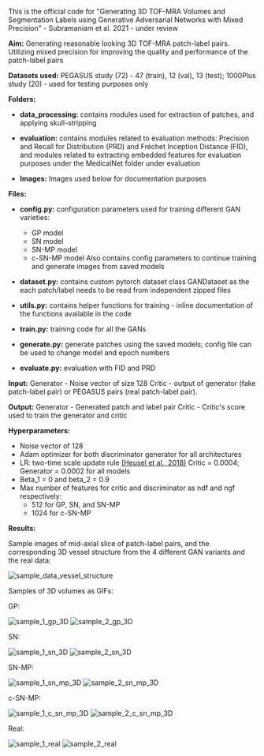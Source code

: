 This is the official code for "Generating 3D TOF-MRA Volumes and Segmentation Labels using Generative Adversarial Networks with Mixed Precision" - Subramaniam et al. 2021 - under review

**Aim:** Generating reasonable looking 3D TOF-MRA patch-label pairs. Utilizing mixed precision for improving the quality and performance of the patch-label pairs

**Datasets used:** PEGASUS study (72) - 47 (train), 12 (val), 13 (test); 1000Plus study (20) - used for testing purposes only

**Folders:**
* **data_processing:** contains modules used for extraction of patches, and applying skull-stripping

* **evaluation:** contains modules related to evaluation methods: Precision and Recall for Distribution (PRD) and Fréchet Inception Distance (FID), and modules related to extracting embedded features for evaluation purposes under the MedicalNet folder under evaluation

* **Images:** Images used below for documentation purposes

**Files:**
* **config.py:** configuration parameters used for training different GAN varieties: 
    * GP model
    * SN model
    * SN-MP model
    * c-SN-MP model
    Also contains config parameters to continue training and generate images from saved models

* **dataset.py:** contains custom pytorch dataset class GANDataset as the each patch/label needs to be read from independent zipped files

* **utils.py:** contains helper functions for training - inline documentation of the functions available in the code

* **train.py:** training code for all the GANs

* **generate.py:** generate patches using the saved models; config file can be used to change model and epoch numbers

* **evaluate.py:** evaluation with FID and PRD


**Input:**
Generator - Noise vector of size 128
Critic - output of generator (fake patch-label pair) or PEGASUS pairs (real patch-label pair).

**Output:** 
Generator - Generated patch and label pair
Critic - Critic's score used to train the generator and critic

**Hyperparameters:**

* Noise vector of 128
* Adam optimizer for both discriminator generator for all architectures
* LR: two-time scale update rule [(Heusel et al., 2018)](https://arxiv.org/pdf/1706.08500.pdf)
     Critic = 0.0004; Generator = 0.0002 for all models
* Beta_1 = 0 and beta_2 = 0.9
* Max number of features for critic and discriminator as ndf and ngf respectively: 
    * 512 for GP, SN, and SN-MP
    * 1024 for c-SN-MP


**Results:**

Sample images of mid-axial slice of patch-label pairs, and the corresponding 3D vessel structure from the 4 different GAN variants and the real data:

![sample_data_vessel_structure](Images_for_documentation/Figure_4.png)

Samples of 3D volumes as GIFs:

GP:

![sample_1_gp_3D](Images_for_documentation/gp_sample_1.gif)
![sample_2_gp_3D](Images_for_documentation/gp_sample_2.gif)

SN:

![sample_1_sn_3D](Images_for_documentation/sn_sample_1.gif)
![sample_2_sn_3D](Images_for_documentation/sn_sample_2.gif)


SN-MP:

![sample_1_sn_mp_3D](Images_for_documentation/sn_mp_sample_1.gif)
![sample_2_sn_mp_3D](Images_for_documentation/sn_mp_sample_2.gif)


c-SN-MP:

![sample_1_c_sn_mp_3D](Images_for_documentation/c_sn_mp_sample_1.gif)
![sample_2_c_sn_mp_3D](Images_for_documentation/c_sn_mp_sample_2.gif)

Real:

![sample_1_real](Images_for_documentation/real_sample_1.gif)
![sample_2_real](Images_for_documentation/real_sample_2.gif)